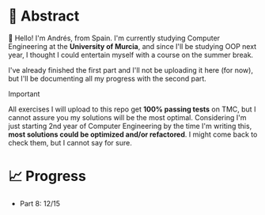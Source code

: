 # 💬 Abstract

👋 Hello! I'm Andrés, from Spain. I'm currently studying Computer Engineering at the **University of Murcia**, and since I'll be studying OOP next year, I thought I could entertain myself with a course on the summer break.

I've already finished the first part and I'll not be uploading it here (for now), but I'll be documenting all my progress with the second part.

> [!IMPORTANT]
> All exercises I will upload to this repo get **100% passing tests** on TMC, but I cannot assure you my solutions will be the most optimal. Considering I'm just starting 2nd year of Computer Engineering by the time I'm writing this, **most solutions could be optimized and/or refactored**. I might come back to check them, but I cannot say for sure.

# 📈 Progress

- Part 8: 12/15
